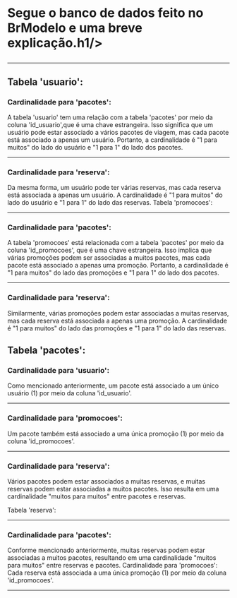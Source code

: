 <h1 >Segue o banco de dados feito no BrModelo e uma breve explicação.h1/>
<hr>

 <h2> Tabela <strong>'usuario'</strong>:</h2>

<h3>Cardinalidade para 'pacotes':</h3>
  <p>
  A tabela 'usuario' tem uma relação com a tabela 'pacotes' por meio da coluna 'id_usuario',que é uma chave estrangeira.
  Isso significa que um usuário pode estar associado a vários pacotes de viagem, mas cada pacote está associado a apenas um usuário.
  Portanto, a cardinalidade é "1 para muitos" do lado do usuário e "1 para 1" do lado dos pacotes.
  <p/>

<hr>
  
<h3> Cardinalidade para 'reserva':</h2>
 <p> Da mesma forma, um usuário pode ter várias reservas, mas cada reserva está associada a apenas um usuário.
   A cardinalidade é "1 para muitos" do lado do usuário e "1 para 1" do lado das reservas.
Tabela 'promocoes':
</p>
<hr>

<h3> Cardinalidade para 'pacotes':</h3>
 <p> A tabela 'promocoes' está relacionada com a tabela 'pacotes' por meio da coluna 'id_promocoes', que é uma chave estrangeira.
   Isso implica que várias promoções podem ser associadas a muitos pacotes, mas cada pacote está associado a apenas uma promoção. 
   Portanto, a cardinalidade é "1 para muitos" do lado das promoções e "1 para 1" do lado dos pacotes.
 </p>
 
<hr>

 <h3> Cardinalidade para 'reserva':</h3>
  <p> Similarmente, várias promoções podem estar associadas a muitas reservas, mas cada reserva está associada a apenas uma promoção. 
    A cardinalidade é "1 para muitos" do lado das promoções e "1 para 1" do lado das reservas.
    </p>
    
    
    
<h2> Tabela <strong> 'pacotes': </strong></h2>

<h3> Cardinalidade para 'usuario':</h3>
<p> Como mencionado anteriormente, um pacote está associado a um único usuário (1) por meio da coluna 'id_usuario'.</p>
<hr>
<h3> Cardinalidade para 'promocoes':</h3> <p>Um pacote também está associado a uma única promoção (1) por meio da coluna 'id_promocoes'.</p>
<hr>
<h3> Cardinalidade para 'reserva':</h3> <p> Vários pacotes podem estar associados a muitas reservas, e muitas reservas podem estar associadas a muitos pacotes. 
  Isso resulta em uma cardinalidade "muitos para muitos" entre pacotes e reservas.</p>
Tabela 'reserva':
<hr>
<h3> Cardinalidade para 'pacotes':</h3> <p> Conforme mencionado anteriormente, muitas reservas podem estar associadas a muitos pacotes, resultando em uma cardinalidade "muitos para muitos" entre reservas e pacotes.
Cardinalidade para 'promocoes': Cada reserva está associada a uma única promoção (1) por meio da coluna 'id_promocoes'.
</P>

<hr>

